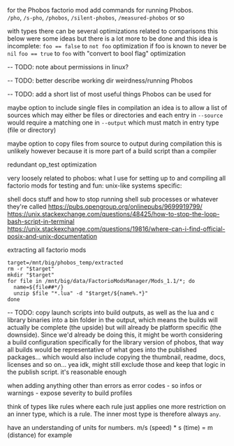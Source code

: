 
for the Phobos factorio mod add commands for running Phobos.\
`/pho`, `/s-pho`, `/phobos`, `/silent-phobos`, `/measured-phobos` or so

with types there can be several optimizations related to comparisons
this below were some ideas but there is a lot more to be done and this idea is incomplete:
`foo == false` to `not foo` optimization if foo is known to never be `nil`
`foo == true` to `foo` with "convert to bool flag" optimization

-- TODO: note about permissions in linux?

-- TODO: better describe working dir weirdness/running Phobos

-- TODO: add a short list of most useful things Phobos can be used for

maybe option to include single files in compilation
an idea is to allow a list of sources which may either be files or directories
and each entry in `--source` would require a matching one in `--output` which must match in entry type (file or directory)

maybe option to copy files from source to output during compilation
this is unlikely however because it is more part of a build script than a compiler

redundant op_test optimization


very loosely related to phobos:
what I use for setting up to and compiling all factorio mods for testing and fun:
unix-like systems specific:

shell docs stuff and how to stop running shell sub processes or whatever they're called
https://pubs.opengroup.org/onlinepubs/9699919799/
https://unix.stackexchange.com/questions/48425/how-to-stop-the-loop-bash-script-in-terminal
https://unix.stackexchange.com/questions/19816/where-can-i-find-official-posix-and-unix-documentation

extracting all factorio mods
```shell
target=/mnt/big/phobos_temp/extracted
rm -r "$target"
mkdir "$target"
for file in /mnt/big/data/FactorioModsManager/Mods_1.1/*; do
  name=${file##*/}
  unzip $file "*.lua" -d "$target/${name%.*}"
done
```

-- TODO: copy launch scripts into build outputs, as well as the lua and c library binaries into a bin folder in the output, which means the builds will actually be complete (the upside) but will already be platform specific (the downside). Since we'd already be doing this, it might be worth considering a build configuration specifically for the library version of phobos, that way all builds would be representative of what goes into the published packages... which would also include copying the thumbnail, readme, docs, licenses and so on... yea idk, might still exclude those and keep that logic in the publish script. it's reasonable enough

when adding anything other than errors as error codes - so infos or warnings - expose severity to build profiles

think of types like rules where each rule just applies one more restriction on an inner type, which is a rule. The inner most type is therefore always `any`.

have an understanding of units for numbers. m/s (speed) * s (time) = m (distance) for example

